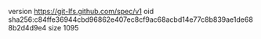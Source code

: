 version https://git-lfs.github.com/spec/v1
oid sha256:c84ffe36944cbd96862e407ec8cf9ac68acbd14e77c8b839ae1de688b2d4d9e4
size 1095

